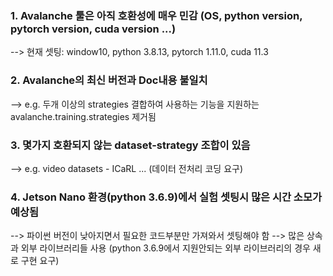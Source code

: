 ### 1. Avalanche 툴은 아직 호환성에 매우 민감 (OS, python version, pytorch version, cuda version ...)
  --> 현재 셋팅: window10, python 3.8.13, pytorch 1.11.0, cuda 11.3

### 2. Avalanche의 최신 버전과 Doc내용 불일치
  --> e.g. 두개 이상의 strategies 결합하여 사용하는 기능을 지원하는 avalanche.training.strategies 제거됨
  
### 3. 몇가지 호환되지 않는 dataset-strategy 조합이 있음
  --> e.g. video datasets - ICaRL ... (데이터 전처리 코딩 요구)
  
### 4. Jetson Nano 환경(python 3.6.9)에서 실험 셋팅시 많은 시간 소모가 예상됨
  --> 파이썬 버전이 낮아지면서 필요한 코드부분만 가져와서 셋팅해야 함
  --> 많은 상속과 외부 라이브러리들 사용 (python 3.6.9에서 지원안되는 외부 라이브러리의 경우 새로 구현 요구)
